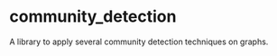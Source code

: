 community_detection
===================

A library to apply several community detection techniques on graphs. 
